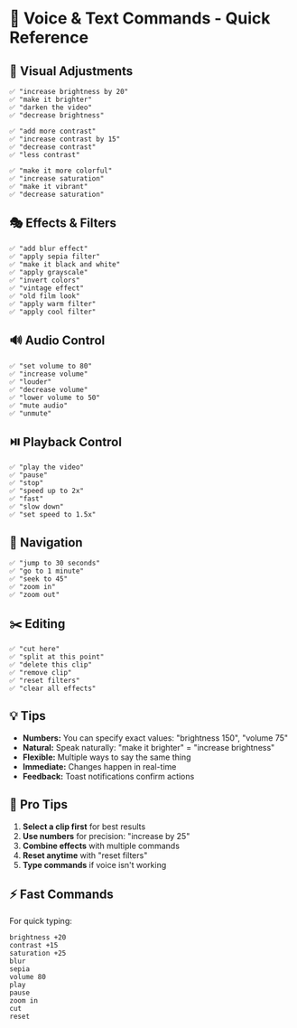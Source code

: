 # 🎤 Voice & Text Commands - Quick Reference

## 🎨 Visual Adjustments

```
✅ "increase brightness by 20"
✅ "make it brighter"
✅ "darken the video"
✅ "decrease brightness"

✅ "add more contrast"
✅ "increase contrast by 15"
✅ "decrease contrast"
✅ "less contrast"

✅ "make it more colorful"
✅ "increase saturation"
✅ "make it vibrant"
✅ "decrease saturation"
```

## 🎭 Effects & Filters

```
✅ "add blur effect"
✅ "apply sepia filter"
✅ "make it black and white"
✅ "apply grayscale"
✅ "invert colors"
✅ "vintage effect"
✅ "old film look"
✅ "apply warm filter"
✅ "apply cool filter"
```

## 🔊 Audio Control

```
✅ "set volume to 80"
✅ "increase volume"
✅ "louder"
✅ "decrease volume"
✅ "lower volume to 50"
✅ "mute audio"
✅ "unmute"
```

## ⏯️ Playback Control

```
✅ "play the video"
✅ "pause"
✅ "stop"
✅ "speed up to 2x"
✅ "fast"
✅ "slow down"
✅ "set speed to 1.5x"
```

## 🧭 Navigation

```
✅ "jump to 30 seconds"
✅ "go to 1 minute"
✅ "seek to 45"
✅ "zoom in"
✅ "zoom out"
```

## ✂️ Editing

```
✅ "cut here"
✅ "split at this point"
✅ "delete this clip"
✅ "remove clip"
✅ "reset filters"
✅ "clear all effects"
```

## 💡 Tips

- **Numbers:** You can specify exact values: "brightness 150", "volume 75"
- **Natural:** Speak naturally: "make it brighter" = "increase brightness"
- **Flexible:** Multiple ways to say the same thing
- **Immediate:** Changes happen in real-time
- **Feedback:** Toast notifications confirm actions

## 🎯 Pro Tips

1. **Select a clip first** for best results
2. **Use numbers** for precision: "increase by 25"
3. **Combine effects** with multiple commands
4. **Reset anytime** with "reset filters"
5. **Type commands** if voice isn't working

## ⚡ Fast Commands

For quick typing:
```
brightness +20
contrast +15
saturation +25
blur
sepia
volume 80
play
pause
zoom in
cut
reset
```

